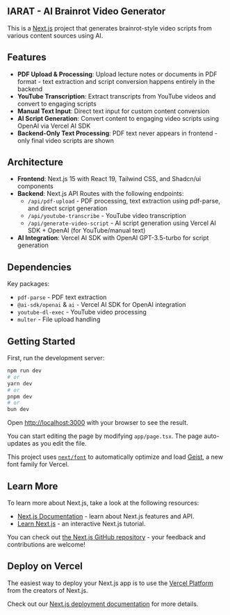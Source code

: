 ## IARAT - AI Brainrot Video Generator

This is a [Next.js](https://nextjs.org) project that generates brainrot-style video scripts from various content sources using AI.

## Features

- **PDF Upload & Processing**: Upload lecture notes or documents in PDF format - text extraction and script conversion happens entirely in the backend
- **YouTube Transcription**: Extract transcripts from YouTube videos and convert to engaging scripts
- **Manual Text Input**: Direct text input for custom content conversion
- **AI Script Generation**: Convert content to engaging video scripts using OpenAI via Vercel AI SDK
- **Backend-Only Text Processing**: PDF text never appears in frontend - only final video scripts are shown

## Architecture

- **Frontend**: Next.js 15 with React 19, Tailwind CSS, and Shadcn/ui components
- **Backend**: Next.js API Routes with the following endpoints:
  - `/api/pdf-upload` - PDF processing, text extraction using pdf-parse, and direct script generation
  - `/api/youtube-transcribe` - YouTube video transcription
  - `/api/generate-video-script` - AI script generation using Vercel AI SDK + OpenAI (for YouTube/manual text)
- **AI Integration**: Vercel AI SDK with OpenAI GPT-3.5-turbo for script generation

## Dependencies

Key packages:
- `pdf-parse` - PDF text extraction
- `@ai-sdk/openai` & `ai` - Vercel AI SDK for OpenAI integration  
- `youtube-dl-exec` - YouTube video processing
- `multer` - File upload handling

## Getting Started

First, run the development server:

```bash
npm run dev
# or
yarn dev
# or
pnpm dev
# or
bun dev
```

Open [http://localhost:3000](http://localhost:3000) with your browser to see the result.

You can start editing the page by modifying `app/page.tsx`. The page auto-updates as you edit the file.

This project uses [`next/font`](https://nextjs.org/docs/app/building-your-application/optimizing/fonts) to automatically optimize and load [Geist](https://vercel.com/font), a new font family for Vercel.

## Learn More

To learn more about Next.js, take a look at the following resources:

- [Next.js Documentation](https://nextjs.org/docs) - learn about Next.js features and API.
- [Learn Next.js](https://nextjs.org/learn) - an interactive Next.js tutorial.

You can check out [the Next.js GitHub repository](https://github.com/vercel/next.js) - your feedback and contributions are welcome!

## Deploy on Vercel

The easiest way to deploy your Next.js app is to use the [Vercel Platform](https://vercel.com/new?utm_medium=default-template&filter=next.js&utm_source=create-next-app&utm_campaign=create-next-app-readme) from the creators of Next.js.

Check out our [Next.js deployment documentation](https://nextjs.org/docs/app/building-your-application/deploying) for more details.
